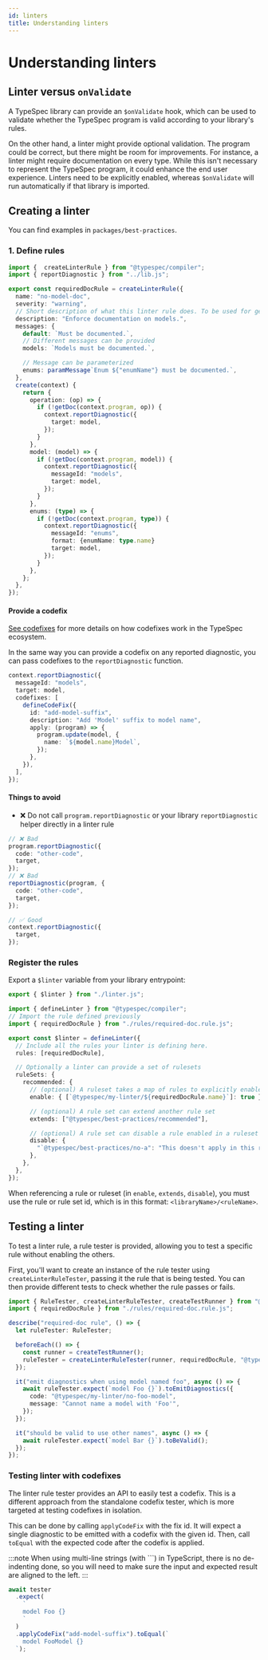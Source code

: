```yaml
---
id: linters
title: Understanding linters
---
```


# Understanding linters

## Linter versus `onValidate`

A TypeSpec library can provide an `$onValidate` hook, which can be used to validate whether the TypeSpec program is valid according to your library's rules.

On the other hand, a linter might provide optional validation. The program could be correct, but there might be room for improvements. For instance, a linter might require documentation on every type. While this isn't necessary to represent the TypeSpec program, it could enhance the end user experience. Linters need to be explicitly enabled, whereas `$onValidate` will run automatically if that library is imported.

## Creating a linter

You can find examples in `packages/best-practices`.

### 1. Define rules

```ts
import {  createLinterRule } from "@typespec/compiler";
import { reportDiagnostic } from "../lib.js";

export const requiredDocRule = createLinterRule({
  name: "no-model-doc",
  severity: "warning",
  // Short description of what this linter rule does. To be used for generated summary of a linter.
  description: "Enforce documentation on models.",
  messages: {
    default: `Must be documented.`,
    // Different messages can be provided
    models: `Models must be documented.`,

    // Message can be parameterized
    enums: paramMessage`Enum ${"enumName"} must be documented.`,
  },
  create(context) {
    return {
      operation: (op) => {
        if (!getDoc(context.program, op)) {
          context.reportDiagnostic({
            target: model,
          });
        }
      },
      model: (model) => {
        if (!getDoc(context.program, model)) {
          context.reportDiagnostic({
            messageId: "models",
            target: model,
          });
        }
      },
      enums: (type) => {
        if (!getDoc(context.program, type)) {
          context.reportDiagnostic({
            messageId: "enums",
            format: {enumName: type.name}
            target: model,
          });
        }
      },
    };
  },
});
```

#### Provide a codefix

[See codefixes](./codefixes.md) for more details on how codefixes work in the TypeSpec ecosystem.

In the same way you can provide a codefix on any reported diagnostic, you can pass codefixes to the `reportDiagnostic` function.

```ts
context.reportDiagnostic({
  messageId: "models",
  target: model,
  codefixes: [
    defineCodeFix({
      id: "add-model-suffix",
      description: "Add 'Model' suffix to model name",
      apply: (program) => {
        program.update(model, {
          name: `${model.name}Model`,
        });
      },
    }),
  ],
});
```

#### Things to avoid

- ❌ Do not call `program.reportDiagnostic` or your library `reportDiagnostic` helper directly in a linter rule

```ts
// ❌ Bad
program.reportDiagnostic({
  code: "other-code",
  target,
});
// ❌ Bad
reportDiagnostic(program, {
  code: "other-code",
  target,
});

// ✅ Good
context.reportDiagnostic({
  target,
});
```

### Register the rules

<!-- cspell:disable-next-line -->

Export a `$linter` variable from your library entrypoint:

```ts title="index.ts"
export { $linter } from "./linter.js";
```

```ts title="linter.ts"
import { defineLinter } from "@typespec/compiler";
// Import the rule defined previously
import { requiredDocRule } from "./rules/required-doc.rule.js";

export const $linter = defineLinter({
  // Include all the rules your linter is defining here.
  rules: [requiredDocRule],

  // Optionally a linter can provide a set of rulesets
  ruleSets: {
    recommended: {
      // (optional) A ruleset takes a map of rules to explicitly enable
      enable: { [`@typespec/my-linter/${requiredDocRule.name}`]: true },

      // (optional) A rule set can extend another rule set
      extends: ["@typespec/best-practices/recommended"],

      // (optional) A rule set can disable a rule enabled in a ruleset it extended.
      disable: {
        "`@typespec/best-practices/no-a": "This doesn't apply in this ruleset.",
      },
    },
  },
});
```

When referencing a rule or ruleset (in `enable`, `extends`, `disable`), you must use the rule or rule set id, which is in this format: `<libraryName>/<ruleName>`.

## Testing a linter

To test a linter rule, a rule tester is provided, allowing you to test a specific rule without enabling the others.

First, you'll want to create an instance of the rule tester using `createLinterRuleTester`, passing it the rule that is being tested. You can then provide different tests to check whether the rule passes or fails.

```ts
import { RuleTester, createLinterRuleTester, createTestRunner } from "@typespec/compiler/testing";
import { requiredDocRule } from "./rules/required-doc.rule.js";

describe("required-doc rule", () => {
  let ruleTester: RuleTester;

  beforeEach(() => {
    const runner = createTestRunner();
    ruleTester = createLinterRuleTester(runner, requiredDocRule, "@typespec/my-linter");
  });

  it("emit diagnostics when using model named foo", async () => {
    await ruleTester.expect(`model Foo {}`).toEmitDiagnostics({
      code: "@typespec/my-linter/no-foo-model",
      message: "Cannot name a model with 'Foo'",
    });
  });

  it("should be valid to use other names", async () => {
    await ruleTester.expect(`model Bar {}`).toBeValid();
  });
});
```

### Testing linter with codefixes

The linter rule tester provides an API to easily test a codefix. This is a different approach from the standalone codefix tester, which is more targeted at testing codefixes in isolation.

This can be done by calling `applyCodeFix` with the fix id. It will expect a single diagnostic to be emitted with a codefix with the given id. Then, call `toEqual` with the expected code after the codefix is applied.

:::note
When using multi-line strings (with `\``) in TypeScript, there is no de-indenting done, so you will need to make sure the input and expected result are aligned to the left.
:::

```ts
await tester
  .expect(
    `        
    model Foo {}
    `
  )
  .applyCodeFix("add-model-suffix").toEqual(`
    model FooModel {}
  `);
```
